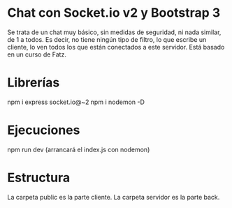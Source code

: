 Chat con Socket.io v2 y Bootstrap 3
=====================================
Se trata de un chat muy básico, sin medidas de seguridad, ni nada similar, de 1 a todos. Es decir, no tiene ningún tipo de filtro, lo que escribe un cliente, lo ven todos los que están conectados a este servidor.
Está basado en un curso de Fatz.

Librerías 
=========
npm i express socket.io@~2
npm i nodemon -D

Ejecuciones
===========
npm run dev  (arrancará el index.js con nodemon)

Estructura
==========
La carpeta public es la parte cliente. 
La carpeta servidor es la parte back.